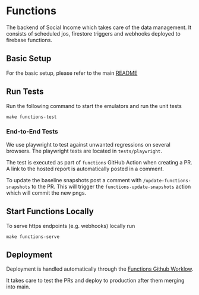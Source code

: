 # Functions

The backend of Social Income which takes care of the data management. It
consists of scheduled jos, firestore triggers and webhooks deployed to
firebase functions.

## Basic Setup

For the basic setup, please refer to the main [README](../README.md)

## Run Tests

Run the following command to start the emulators and run the unit tests

```
make functions-test
```

### End-to-End Tests

We use playwright to test against unwanted regressions on several
browsers. The playwright tests are located in `tests/playwright`.

The test is executed as part of `functions` GitHub Action when creating a
PR. A link to the hosted report is automatically posted in a comment.

To update the baseline snapshots post a comment with
`/update-functions-snapshots` to the PR. This will trigger the
`functions-update-snapshots` action which will commit the new pngs.

## Start Functions Locally

To serve https endpoints (e.g. webhooks) locally run

```shell
make functions-serve
```

## Deployment

Deployment is handled automatically through the
[Functions Github Worklow](../.github/workflows/functions.yml).

It takes care to test the PRs and deploy to production after them
merging into main.
